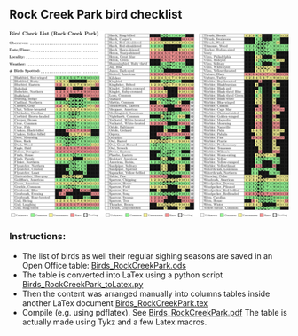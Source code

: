 

## Rock Creek Park bird checklist

![](RockCreekPark/Birds_RockCreekPark_example.png)

### Instructions:
* The list of birds as well their regular sighing seasons are saved in an Open Office table: [Birds_RockCreekPark.ods](RockCreekPark/Birds_RockCreekPark.ods)
* The table is converted into LaTex using a python script [Birds_RockCreekPark_toLatex.py](RockCreekPark/Birds_RockCreekPark_toLatex.py)
* Then the content was arranged manually into columns tables inside another LaTex document [Birds_RockCreekPark.tex](RockCreekPark/Birds_RockCreekPark.tex)
* Compile (e.g. using pdflatex). See [Birds_RockCreekPark.pdf](RockCreekPark/Birds_RockCreekPark.pdf)
The table is actually made using Tykz and a few Latex macros.
